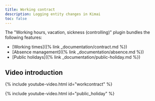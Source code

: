 ```yaml
---
title: Working contract
description: Logging entity changes in Kimai
toc: false
---
```


The "Working hours, vacation, sickness (controlling)" plugin bundles the following features:

- [Working times]({% link _documentation/contract.md %})
- [Absence management]({% link _documentation/absence.md %})
- [Public holidays]({% link _documentation/public-holiday.md %})

## Video introduction

{% include youtube-video.html id="workcontract" %}

{% include youtube-video.html id="public_holiday" %}

